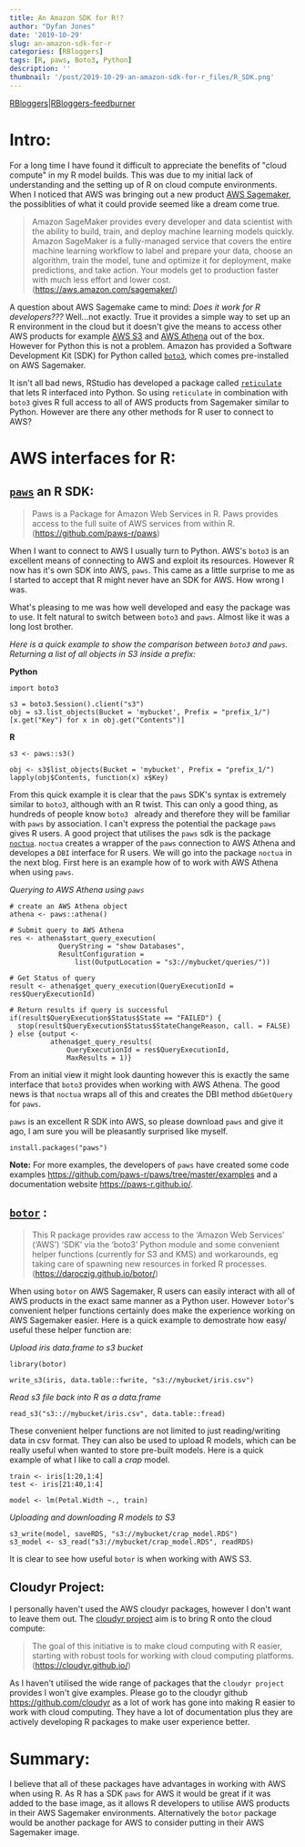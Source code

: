 ```yaml
---
title: An Amazon SDK for R!?
author: "Dyfan Jones"
date: '2019-10-29'
slug: an-amazon-sdk-for-r
categories: [RBloggers]
tags: [R, paws, Boto3, Python]
description: ''
thumbnail: '/post/2019-10-29-an-amazon-sdk-for-r_files/R_SDK.png'
---
```


[RBloggers](https://www.r-bloggers.com)|[RBloggers-feedburner](http://feeds.feedburner.com/RBloggers)

# Intro:

For a long time I have found it difficult to appreciate the benefits of "cloud compute" in my R model builds. This was due to my initial lack of understanding and the setting up of R on cloud compute environments. When I noticed that AWS was bringing out a new product [AWS Sagemaker](https://aws.amazon.com/sagemaker/), the possiblities of what it could provide seemed like a dream come true. 

> Amazon SageMaker provides every developer and data scientist with the ability to build, train, and deploy machine learning models quickly. Amazon SageMaker is a fully-managed service that covers the entire machine learning workflow to label and prepare your data, choose an algorithm, train the model, tune and optimize it for deployment, make predictions, and take action. Your models get to production faster with much less effort and lower cost. (https://aws.amazon.com/sagemaker/)

A question about AWS Sagemake came to mind: *Does it work for R developers???* Well...not exactly. True it provides a simple way to set up an R environment in the cloud but it doesn't give the means to access other AWS products for example [AWS S3](https://aws.amazon.com/s3/) and [AWS Athena](https://aws.amazon.com/athena/) out of the box. However for Python this is not a problem. Amazon has provided a Software Development Kit (SDK) for Python called [`boto3`](https://boto3.amazonaws.com/v1/documentation/api/latest/index.html), which comes pre-installed on AWS Sagemaker. 

It isn't all bad news, RStudio has developed a package called [`reticulate`](https://rstudio.github.io/reticulate/) that lets R interfaced into Python. So using `reticulate` in combination with `boto3` gives R full access to all of AWS products from Sagemaker similar to Python. However are there any other methods for R user to connect to AWS? 

# AWS interfaces for R:

## [`paws`](https://paws-r.github.io/) an R SDK:

> Paws is a Package for Amazon Web Services in R. Paws provides access to the full suite of AWS services from within R.(https://github.com/paws-r/paws)

When I want to connect to AWS I usually turn to Python. AWS's `boto3` is an excellent means of connecting to AWS and exploit its resources. However R now has it's own SDK into AWS, `paws`. This came as a little surprise to me as I started to accept that R might never have an SDK for AWS. How wrong I was. 

What's pleasing to me was how well developed and easy the package was to use. It felt natural to switch between `boto3` and `paws`. Almost like it was a long lost brother. 

*Here is a quick example to show the comparison between `boto3` and `paws`. Returning a list of all objects in S3 inside a prefix:*

**Python**

```
import boto3

s3 = boto3.Session().client("s3")
obj = s3.list_objects(Bucket = 'mybucket', Prefix = "prefix_1/")
[x.get("Key") for x in obj.get("Contents")]

```

**R**
```
s3 <- paws::s3()

obj <- s3$list_objects(Bucket = 'mybucket', Prefix = "prefix_1/")
lapply(obj$Contents, function(x) x$Key)
```

From this quick example it is clear that the `paws` SDK's syntax is extremely similar to `boto3`, although with an R twist. This can only a good thing, as hundreds of people know `boto3 ` already and therefore they will be familiar with `paws` by association. I can't express the potential the package `paws` gives R users. A good project that utilises the `paws` sdk is the package [`noctua`](https://cran.r-project.org/web/packages/noctua/index.html). `noctua` creates a wrapper of the `paws` connection to AWS Athena and developes a `DBI` interface for R users. We will go into the package `noctua` in the next blog. First here is an example how of to work with AWS Athena when using `paws`.

*Querying to AWS Athena using `paws`*
```
# create an AWS Athena object
athena <- paws::athena()

# Submit query to AWS Athena
res <- athena$start_query_execution(
            QueryString = "show Databases",
            ResultConfiguration = 
                list(OutputLocation = "s3://mybucket/queries/"))

# Get Status of query
result <- athena$get_query_execution(QueryExecutionId = res$QueryExecutionId)

# Return results if query is successful
if(result$QueryExecution$Status$State == "FAILED") {
  stop(result$QueryExecution$Status$StateChangeReason, call. = FALSE)
} else {output <- 
          athena$get_query_results(
              QueryExecutionId = res$QueryExecutionId,
              MaxResults = 1)}
```

From an initial view it might look daunting however this is exactly the same interface that `boto3` provides when working with AWS Athena. The good news is that `noctua` wraps all of this and creates the DBI method `dbGetQuery` for `paws`.

`paws` is an excellent R SDK into AWS, so please download `paws` and give it ago, I am sure you will be pleasantly surprised like myself.

```
install.packages("paws")
```

**Note:** For more examples, the developers of `paws` have created some code examples https://github.com/paws-r/paws/tree/master/examples and a  documentation website https://paws-r.github.io/.

## [`botor`](https://daroczig.github.io/botor/) :

> This R package provides raw access to the ‘Amazon Web Services’ (‘AWS’) ‘SDK’ via the ‘boto3’ Python module and some convenient helper functions (currently for S3 and KMS) and workarounds, eg taking care of spawning new resources in forked R processes. (https://daroczig.github.io/botor/)

When using `botor` on AWS Sagemaker, R users can easily interact with all of AWS products in the exact same manner as a Python user. However `botor`'s convenient helper functions certainly does make the experience working on AWS Sagemaker easier. Here is a quick example to demostrate how easy/ useful these helper function are:

*Upload iris data.frame to s3 bucket*

```
library(botor)

write_s3(iris, data.table::fwrite, "s3://mybucket/iris.csv")
```

*Read s3 file back into R as a data.frame*

```
read_s3("s3:://mybucket/iris.csv", data.table::fread)

```

These convenient helper functions are not limited to just reading/writing data in csv format. They can also be used to upload R models, which can be really useful when wanted to store pre-built models. Here is a quick example of what I like to call a *crap* model.

```
train <- iris[1:20,1:4]
test <- iris[21:40,1:4]
 
model <- lm(Petal.Width ~., train)

```

*Uploading and downloading R models to S3*

```
s3_write(model, saveRDS, "s3://mybucket/crap_model.RDS")
s3_model <- s3_read("s3://mybucket/crap_model.RDS", readRDS)
```

It is clear to see how useful `botor` is when working with AWS S3.

## Cloudyr Project:

I personally haven't used the AWS cloudyr packages, however I don't want to leave them out. The [cloudyr project](https://cloudyr.github.io/) aim is to bring R onto the cloud compute:

> The goal of this initiative is to make cloud computing with R easier, starting with robust tools for working with cloud computing platforms.(https://cloudyr.github.io/)

As I haven't utilised the wide range of packages that the `cloudyr project` provides I won't give examples. Please go to the cloudyr github https://github.com/cloudyr as a lot of work has gone into making R easier to work with cloud computing. They have a lot of documentation plus they are actively developing R packages to make user experience better.

# Summary:

I believe that all of these packages have advantages in working with AWS when using R. As R has a SDK `paws` for AWS it would be great if it was added to the base image, as it allows R developers to utilise AWS products in their AWS Sagemaker environments. Alternatively the `botor` package would be another package for AWS to consider putting in their AWS Sagemaker image.
